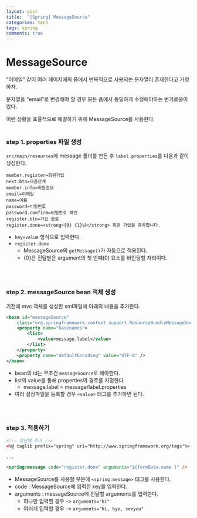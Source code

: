 ```yaml
---
layout: post
title:  "[Spring] MessageSource"
categories: tech
tags: spring
comments: true
---
```

# MessageSource
"이메일" 같이 여러 페이지에의 폼에서 반복적으로 사용되는 문자열이 존재한다고 가정하자.

문자열을 "email"로 변경해야 할 경우 모든 폼에서 동일하게 수정해야하는 번거로움이 있다.

이런 상황을 효율적으로 해결하기 위해 MessageSource를 사용한다.
<br/>
<br/>

### step 1. properties 파일 생성
`src/main/resources`에 message 폴더를 만든 후 `label.properties`를 다음과 같이 생성한다.

```properties
member.register=회원가입
next.btn=다음단계
member.info=회원정보
email=이메일
name=이름
password=비밀번호
password.confirm=비밀번호 확인
register.btn=가입 완료
register.done=<strong>{0} {1}님</strong> 회원 가입을 축하합니다.
``` 
- `key=value` 형식으로 입력한다.
- `register.done`
    - MessageSource의 `getMessage()`가 자동으로 적용된다.
    - {0}은 전달받은 argument의 첫 번째(0) 요소를 바인딩할 자리이다.
<br/>
<br/>

### step 2. messageSource bean 객체 생성
기전에 mvc 객체를 생성한 xml파일에 아래의 내용을 추가한다.
```xml
<bean id="messageSource"
    class="org.springframework.context.support.ResourceBundleMessageSource">
    <property name="basenames">
        <list>
            <value>message.label</value>
        </list>
    </property>
    <property name="defaultEncoding" value="UTF-8" />
</bean>
```
- bean의 id는 무조건 `messageSource`로 해야한다.
- list의 value를 통해 properties의 경로를 지정한다.
    - message.label = message/label.properties
- 여러 설정파일을 등록할 경우 `<value>` 태그를 추가하면 된다.
<br/>
<br/>

### step 3. 적용하기
```html
<!-- 상단에 추가 -->
<%@ taglib prefix="spring" uri="http://www.springframework.org/tags"%>

...

<spring:message code="register.done" arguments="${formData.name }" />
```
- MessageSource를 사용할 부분에 `<spring:message>` 태그를 사용한다.
- code : MessageSource에 입력한 key를 입력한다.
- arguments : messageSource에 전달할 arguments를 입력한다.
    - 하나만 입력할 경우 -> `arguments="hi"`
    - 여러개 입력할 경우 -> `arguments="hi, bye, seeyou"`
